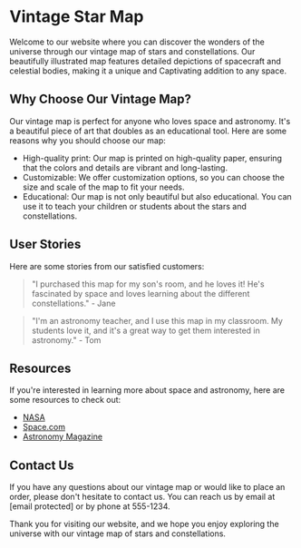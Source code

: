 <!--font:Poppins-->

# Vintage Star Map

Welcome to our website where you can discover the wonders of the universe through our vintage map of stars and constellations. Our beautifully illustrated map features detailed depictions of spacecraft and celestial bodies, making it a unique and Cap<wbr>ti<wbr>va<wbr>ting addition to any space.

## Why Choose Our Vintage Map?

Our vintage map is perfect for anyone who loves space and astronomy. It's a beautiful piece of art that doubles as an educational tool. Here are some reasons why you should choose our map:

-   High-quality print: Our map is printed on high-quality paper, ensuring that the colors and details are vibrant and long-lasting.
-   Customizable: We offer customization options, so you can choose the size and scale of the map to fit your needs.
-   Educational: Our map is not only beautiful but also educational. You can use it to teach your children or students about the stars and constellations.

## User Stories

Here are some stories from our satisfied customers:

> "I purchased this map for my son's room, and he loves it! He's fascinated by space and loves learning about the different constellations." - Jane

> "I'm an astronomy teacher, and I use this map in my classroom. My students love it, and it's a great way to get them interested in astronomy." - Tom

## Resources

If you're interested in learning more about space and astronomy, here are some resources to check out:

-   [NASA](#)
-   [Space.com](#)
-   [Astronomy Magazine](#)

## Contact Us

If you have any questions about our vintage map or would like to place an order, please don't hesitate to contact us. You can reach us by email at [email protected] or by phone at 555-1234.

Thank you for visiting our website, and we hope you enjoy exploring the universe with our vintage map of stars and constellations.

<!--

Write me content for website with wallpaper which alt text is:

"A vintage map of the stars and constellations, with detailed illustrations of spacecraft and celestial bodies."

The name/title of the page should not be 1:1 copy of the alt text but rather a real content of the website which is using this wallpaper.

- Use markdown format
- Start with heading
- Heading should be short and concise
- The content should look like a real website
- The website should not be about the wallpaper, wallpaper is just a related background
- Heading should be contain work "wallpaper" or "background"
- Include real sections like references, contact, user stories, etc. use things relevant to the page purpose.
- Feel free to use structure like headings, bullets, numbering, blockquotes, paragraphs, horizontal lines, etc.
- You can use formatting like bold or _italic_
- You can include UTF-8 emojis
- Links should be only #hash anchors (and you can refer to the document itself)
- Do not include images


---


# Discover the Wonders of Space with our Vintage Map Wallpaper

Welcome to our website where you can explore the vast universe through our vintage map wallpaper. Our wallpaper features a beautifully illustrated map of the stars and constellations, complete with detailed illustrations of spacecraft and celestial bodies.

## Why Choose our Vintage Map Wallpaper?

Our vintage map wallpaper is perfect for anyone who loves space and astronomy. It's a unique way to bring the wonders of the universe into your home or office. Here are some reasons why you should choose our wallpaper:

- High-quality print: Our wallpaper is printed on high-quality paper, ensuring that the colors and details are vibrant and long-lasting.
- Easy to install: Our wallpaper is easy to install, and we provide step-by-step instructions to make the process as smooth as possible.
- Customizable: We offer customization options, so you can choose the size and scale of the map to fit your needs.

## User Stories

Here are some stories from our satisfied customers:

> "I love my vintage map wallpaper! It's such a unique addition to my living room, and it always sparks interesting conversations with guests." - Sarah

> "I installed the wallpaper in my son's bedroom, and he loves it! He's obsessed with space, and now he feels like he's sleeping under the stars every night." - Michael

## References

If you're interested in learning more about space and astronomy, here are some resources to check out:

- [NASA](#)
- [Space.com](#)
- [Astronomy Magazine](#)

## Contact Us

If you have any questions about our vintage map wallpaper or would like to place an order, please don't hesitate to contact us. You can reach us by email at [email protected] or by phone at 555-1234.

Thank you for visiting our website, and we hope you enjoy exploring the wonders of space with our vintage map wallpaper.


---


Heading should not include word "wallpaper". The website should not be about the wallpaper itself, wallpaper is just a related background, rewrite whole content.


---


# Explore the Universe with Our Vintage Map of Stars and Constellations

Welcome to our website where you can discover the wonders of the universe through our vintage map of stars and constellations. Our beautifully illustrated map features detailed depictions of spacecraft and celestial bodies, making it a unique and Cap<wbr>ti<wbr>va<wbr>ting addition to any space.

## Why Choose Our Vintage Map?

Our vintage map is perfect for anyone who loves space and astronomy. It's a beautiful piece of art that doubles as an educational tool. Here are some reasons why you should choose our map:

- High-quality print: Our map is printed on high-quality paper, ensuring that the colors and details are vibrant and long-lasting.
- Customizable: We offer customization options, so you can choose the size and scale of the map to fit your needs.
- Educational: Our map is not only beautiful but also educational. You can use it to teach your children or students about the stars and constellations.

## User Stories

Here are some stories from our satisfied customers:

> "I purchased this map for my son's room, and he loves it! He's fascinated by space and loves learning about the different constellations." - Jane

> "I'm an astronomy teacher, and I use this map in my classroom. My students love it, and it's a great way to get them interested in astronomy." - Tom

## Resources

If you're interested in learning more about space and astronomy, here are some resources to check out:

- [NASA](#)
- [Space.com](#)
- [Astronomy Magazine](#)

## Contact Us

If you have any questions about our vintage map or would like to place an order, please don't hesitate to contact us. You can reach us by email at [email protected] or by phone at 555-1234.

Thank you for visiting our website, and we hope you enjoy exploring the universe with our vintage map of stars and constellations.

-->

